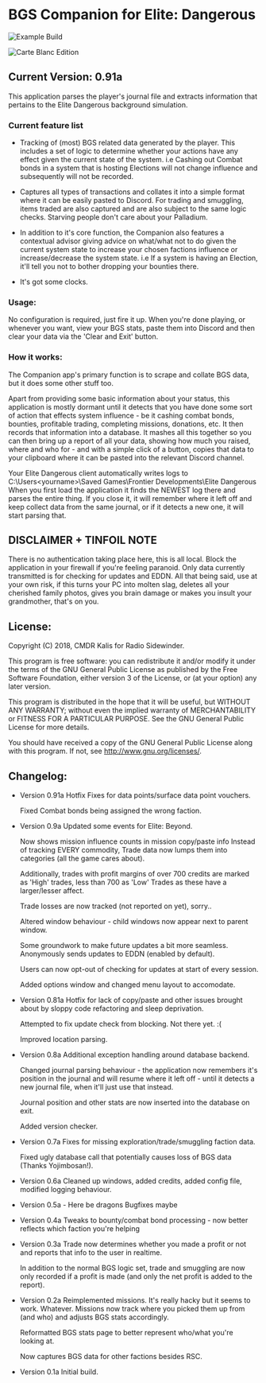 # BGS Companion for Elite: Dangerous

![Example Build](https://i.imgur.com/vSCppvA.png)

![Carte Blanc Edition](https://i.imgur.com/cpI2vzF.png)

## Current Version: 0.91a

This application parses the player's journal file and extracts
information that pertains to the Elite Dangerous background simulation.

### Current feature list
* Tracking of (most) BGS related data generated by the player. This includes a set of logic to determine whether your actions have any effect given the current state of the system. i.e Cashing out Combat bonds in a system that is hosting Elections will not change influence and subsequently will not be recorded.
	
* Captures all types of transactions and collates it into a simple format where it can be easily pasted to Discord. For trading and smuggling, items traded are also captured and are also subject to the same logic checks. Starving people don't care about your Palladium.

* In addition to it's core function, the Companion also features a contextual advisor giving advice on what/what not to do given the current system state to increase your chosen factions influence or increase/decrease the system state. i.e If a system is having an Election, it'll tell you not to bother dropping your bounties there.

* It's got some clocks.

### Usage:

No configuration is required, just fire it up. When you're done playing,
or whenever you want, view your BGS stats, paste them into Discord and
then clear your data via the 'Clear and Exit' button.

### How it works:

The Companion app's primary function is to scrape and collate BGS data,
but it does some other stuff too.

Apart from providing some basic information about your status, this
application is mostly dormant until it detects that you have done some
sort of action that effects system influence - be it cashing combat
bonds, bounties, profitable trading, completing missions, donations,
etc. It then records that information into a database. It mashes all
this together so you can then bring up a report of all your data,
showing how much you raised, where and who for - and with a simple click
of a button, copies that data to your clipboard where it can be pasted
into the relevant Discord channel.

Your Elite Dangerous client automatically writes logs to
C:\Users\<yourname>\Saved Games\Frontier Developments\Elite Dangerous
When you first load the application it finds the NEWEST log there and
parses the entire thing. If you close it, it will remember where it
left off and keep collect data from the same journal, or if it detects
a new one, it will start parsing that.

## DISCLAIMER + TINFOIL NOTE

There is no authentication taking place here, this is all local. 
Block the application in your firewall if you're feeling paranoid.
Only data currently transmitted is for checking for updates and EDDN.
All that being said, use at your own risk, if this turns your PC into
molten slag, deletes all your cherished family photos, gives you brain
damage or makes you insult your grandmother, that's on you.

## License:

Copyright (C) 2018, CMDR Kalis for Radio Sidewinder.

This program is free software: you can redistribute it and/or modify
it under the terms of the GNU General Public License as published by
the Free Software Foundation, either version 3 of the License, or
(at your option) any later version.

This program is distributed in the hope that it will be useful,
but WITHOUT ANY WARRANTY; without even the implied warranty of
MERCHANTABILITY or FITNESS FOR A PARTICULAR PURPOSE.  See the
GNU General Public License for more details.

You should have received a copy of the GNU General Public License
along with this program.  If not, see <http://www.gnu.org/licenses/>.

## Changelog:
 * Version 0.91a Hotfix
 	Fixes for data points/surface data point vouchers.
	
	Fixed Combat bonds being assigned the wrong faction.

 * Version 0.9a
 	Updated some events for Elite: Beyond.
	
	Now shows mission influence counts in mission copy/paste info
	Instead of tracking EVERY commodity, Trade data now lumps them
	into categories (all the game cares about).
	
	Additionally, trades with profit margins of over 700 credits
	are marked as 'High' trades, less than 700 as 'Low' Trades 
	as these have a larger/lesser affect.
	
	Trade losses are now tracked (not reported on yet), sorry..
	
	Altered window behaviour - child windows now appear next to
	parent window.
	
	Some groundwork to make future updates a bit more seamless.
	Anonymously sends updates to EDDN (enabled by default).
	
	Users can now opt-out of checking for updates at start of
	every session.
	
	Added options window and changed menu layout to accomodate.
 
 * Version 0.81a
	 Hotfix for lack of copy/paste and other issues brought about by
	 sloppy code refactoring and sleep deprivation.
	 
	 Attempted to fix update check from blocking. Not there yet. :(
	 
	 Improved location parsing.

 * Version 0.8a
	 Additional exception handling around database backend.
	 
	 Changed journal parsing behaviour - the application now remembers
	 it's position in the journal and will resume where it left off -
	 until it detects a new journal file, when it'll just use that
	 instead.
	 
	 Journal position and other stats are now inserted into the database
	 on exit.
	 
	 Added version checker.

 * Version 0.7a
	 Fixes for missing exploration/trade/smuggling faction data.
	 
	 Fixed ugly database call that potentially causes loss of
	 BGS data (Thanks Yojimbosan!).

 * Version 0.6a
  	 Cleaned up windows, added credits, added config file, modified
	 logging behaviour.

 * Version 0.5a - Here be dragons
	 Bugfixes maybe

 * Version 0.4a
 	 Tweaks to bounty/combat bond processing - now better reflects which
	 faction you're helping

 * Version 0.3a
	 Trade now determines whether you made a profit or not and reports
	 that info to the user in realtime.
	 
	 In addition to the normal BGS logic set, trade and smuggling are
	 now only recorded if a profit is made (and only the net profit
	 is added to the report).

 * Version 0.2a
	 Reimplemented missions. It's really hacky but it seems to work.
	 Whatever. Missions now track where you picked them up from (and
	 who) and adjusts BGS stats accordingly.
	 
	 Reformatted BGS stats page to better represent who/what you're
	 looking at.
	 
	 Now captures BGS data for other factions besides RSC.

 * Version 0.1a
	 Initial build.
